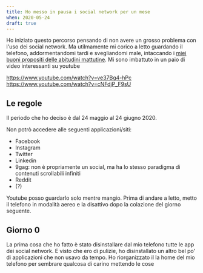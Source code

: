 ```yaml
---
title: Ho messo in pausa i social network per un mese
when: 2020-05-24
draft: true
---
```


Ho iniziato questo percorso pensando di non avere un grosso problema con l'uso dei social network. Ma utilmamente mi corico a letto guardando il telefono, addormentandomi tardi e svegliandomi male, intaccando i [miei buoni propositi delle abitudini mattutine](/blog/abitudini-mattutine.html).
Mi sono imbattuto in un paio di video interessanti su youtube

https://www.youtube.com/watch?v=ve37Bg4-hPc
https://www.youtube.com/watch?v=cNFdjP_F9sU

## Le regole

Il periodo che ho deciso è dal 24 maggio al 24 giugno 2020.

Non potrò accedere alle seguenti applicazioni/siti:

- Facebook
- Instagram
- Twitter
- Linkedin
- 9gag: non è propriamente un social, ma ha lo stesso paradigma di contenuti scrollabili infiniti
- Reddit
- (?)

Youtube posso guardarlo solo mentre mangio.
Prima di andare a letto, metto il telefono in modalità aereo e la disattivo dopo la colazione del giorno seguente.

## Giorno 0

La prima cosa che ho fatto è stato disinstallare dal mio telefono tutte le app dei social network. E visto che ero di pulizie, ho disinstallato un altro bel po' di applicazioni che non usavo da tempo. Ho riorganizzato il la home del mio telefono per sembrare qualcosa di carino mettendo le cose
